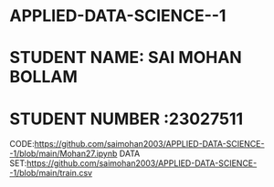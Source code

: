 # APPLIED-DATA-SCIENCE--1
# STUDENT NAME: SAI MOHAN BOLLAM
# STUDENT NUMBER :23027511
CODE:https://github.com/saimohan2003/APPLIED-DATA-SCIENCE--1/blob/main/Mohan27.ipynb
DATA SET:https://github.com/saimohan2003/APPLIED-DATA-SCIENCE--1/blob/main/train.csv

